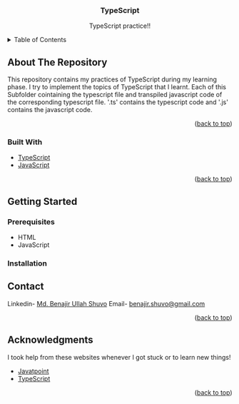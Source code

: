 <br />
<div align="center">
  
    
  </a>

  <h3 align="center">TypeScript</h3>

  <p align="center">
   TypeScript practice!!
    <br />
    
  </p>
</div>



<!-- TABLE OF CONTENTS -->
<details>
  <summary>Table of Contents</summary>
  <ol>
    <li>
      <a href="#about-the-project">About The Repository</a>
      <ul>
        <li><a href="#built-with">Built With</a></li>
      </ul>
    </li>
    <li>
      <a href="#getting-started">Getting Started</a>
      <ul>
        <li><a href="#prerequisites">Prerequisites</a></li>
        <li><a href="#installation">Installation</a></li>
      </ul>
    </li>
    <li><a href="#contact">Contact</a></li>
    <li><a href="#acknowledgments">Acknowledgments</a></li>
  </ol>
</details>



<!-- ABOUT THE Repository -->
## About The Repository 


This repository contains my practices of TypeScript during my learning phase. I try to implement the topics of TypeScript that I learnt. Each of this Subfolder cointaining the typescript file and transpiled javascript code of the corresponding typescript file. '.ts' contains the typescript code and '.js' contains the javascript code. 


<p align="right">(<a href="#top">back to top</a>)</p>



### Built With


* [TypeScript](https://www.typescriptlang.org/)
* [JavaScript](https://www.javascript.com/)


<p align="right">(<a href="#top">back to top</a>)</p>



<!-- GETTING STARTED -->
## Getting Started



### Prerequisites


* HTML
* JavaScript


### Installation













<!-- CONTACT -->
## Contact


Linkedin- [Md. Benajir Ullah Shuvo](https://www.linkedin.com/in/md-benajir-ullah-shuvo-388bb2ab/) 
Email- benajir.shuvo@gmail.com


<p align="right">(<a href="#top">back to top</a>)</p>



<!-- ACKNOWLEDGMENTS -->
## Acknowledgments

I took help from these websites whenever I got stuck or to learn new things!

* [Javatpoint](www.javatpoint.com/typescript-tutorial/)
* [TypeScript](https://www.w3schools.com/typescript/index.php)


<p align="right">(<a href="#top">back to top</a>)</p>



<!-- MARKDOWN LINKS & IMAGES -->
<!-- https://www.markdownguide.org/basic-syntax/#reference-style-links -->
[contributors-shield]: https://img.shields.io/github/contributors/othneildrew/Best-README-Template.svg?style=for-the-badge
[contributors-url]: https://github.com/othneildrew/Best-README-Template/graphs/contributors
[forks-shield]: https://img.shields.io/github/forks/othneildrew/Best-README-Template.svg?style=for-the-badge
[forks-url]: https://github.com/othneildrew/Best-README-Template/network/members
[stars-shield]: https://img.shields.io/github/stars/othneildrew/Best-README-Template.svg?style=for-the-badge
[stars-url]: https://github.com/othneildrew/Best-README-Template/stargazers
[issues-shield]: https://img.shields.io/github/issues/othneildrew/Best-README-Template.svg?style=for-the-badge
[issues-url]: https://github.com/othneildrew/Best-README-Template/issues
[license-shield]: https://img.shields.io/github/license/othneildrew/Best-README-Template.svg?style=for-the-badge
[license-url]: https://github.com/othneildrew/Best-README-Template/blob/master/LICENSE.txt
[linkedin-shield]: https://img.shields.io/badge/-LinkedIn-black.svg?style=for-the-badge&logo=linkedin&colorB=555
[linkedin-url]: https://linkedin.com/in/othneildrew
[product-screenshot]: images/screenshot.png